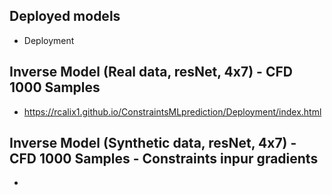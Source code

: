 ## Deployed models

* Deployment

## Inverse Model (Real data, resNet, 4x7) - CFD 1000 Samples

* https://rcalix1.github.io/ConstraintsMLprediction/Deployment/index.html

## Inverse Model (Synthetic data, resNet, 4x7) - CFD 1000 Samples - Constraints inpur gradients

* 
